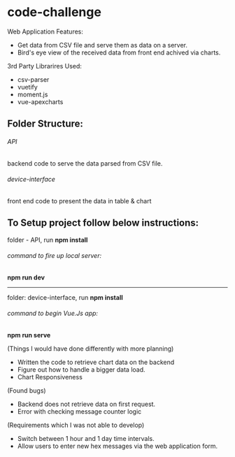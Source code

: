 # code-challenge

Web Application Features:
* Get data from CSV file and serve them as data on a server.
* Bird's eye view of the received data from front end achived via charts. 

3rd Party Librarires Used:
* csv-parser
* vuetify
* moment.js
* vue-apexcharts


## Folder Structure: 

###### API
backend code to serve the data parsed from CSV file.

###### device-interface 
front end code to present the data in table & chart 


## To Setup project follow below instructions: 
folder - API, run **npm install**
###### command to fire up local server: 
**npm run dev**

--------------------------------------------------------------------

folder: device-interface, run **npm install**
###### command to begin Vue.Js app:
**npm run serve**

(Things I would have done differently with more planning)
* Written the code to retrieve chart data on the backend
* Figure out how to handle a bigger data load.
* Chart Responsiveness

(Found bugs)
* Backend does not retrieve data on first request.
* Error with checking message counter logic

(Requirements which I was not able to develop)
* Switch between 1 hour and 1 day time intervals.
* Allow users to enter new hex messages via the web application form.
